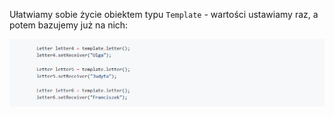 Ułatwiamy sobie życie obiektem typu `Template` - wartości ustawiamy raz, a potem bazujemy już na nich:

![1.3.2.1](media/1.3.2.1.PNG)